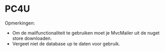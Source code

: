 # PC4U
Opmerkingen: 
 - Om de mailfunctionaliteit te gebruiken moet je MvcMailer uit de nuget store downloaden.
 - Vergeet niet de database up te daten voor gebruik.
